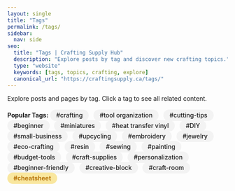 ```yaml
---
layout: single
title: "Tags"
permalink: /tags/
sidebar:
  nav: side
seo:
  title: "Tags | Crafting Supply Hub"
  description: "Explore posts by tag and discover new crafting topics."
  type: "website"
  keywords: [tags, topics, crafting, explore]
  canonical_url: "https://craftingsupply.ca/tags/"
---
```

<p>Explore posts and pages by tag. Click a tag to see all related content.</p>

<!-- Popular Tags Section -->
<div class="popular-tags" style="margin-bottom:2em; padding:0.5em 0;">
  <strong>Popular Tags:</strong>
  <span style="display:inline-block; margin:0 0.5em 0.5em 0;">
    <a href="/tags/crafting/" class="tag-link" style="background:#f3f3f3; border-radius:16px; padding:0.3em 1em; text-decoration:none; colour:#0074d9; font-weight:500;">#crafting</a>
  </span>
  <span style="display:inline-block; margin:0 0.5em 0.5em 0;">
    <a href="/tags/tool-organization/" class="tag-link" style="background:#f3f3f3; border-radius:16px; padding:0.3em 1em; text-decoration:none; colour:#0074d9; font-weight:500;">#tool organization</a>
  </span>
  <span style="display:inline-block; margin:0 0.5em 0.5em 0;">
    <a href="/tags/cutting-tips/" class="tag-link" style="background:#f3f3f3; border-radius:16px; padding:0.3em 1em; text-decoration:none; colour:#0074d9; font-weight:500;">#cutting-tips</a>
  </span>
  <span style="display:inline-block; margin:0 0.5em 0.5em 0;">
    <a href="/tags/beginner/" class="tag-link" style="background:#f3f3f3; border-radius:16px; padding:0.3em 1em; text-decoration:none; colour:#0074d9; font-weight:500;">#beginner</a>
  </span>
  <span style="display:inline-block; margin:0 0.5em 0.5em 0;">
    <a href="/tags/miniatures/" class="tag-link" style="background:#f3f3f3; border-radius:16px; padding:0.3em 1em; text-decoration:none; colour:#0074d9; font-weight:500;">#miniatures</a>
  </span>
  <span style="display:inline-block; margin:0 0.5em 0.5em 0;">
    <a href="/tags/heat-transfer-vinyl/" class="tag-link" style="background:#f3f3f3; border-radius:16px; padding:0.3em 1em; text-decoration:none; colour:#0074d9; font-weight:500;">#heat transfer vinyl</a>
  </span>
  <span style="display:inline-block; margin:0 0.5em 0.5em 0;">
    <a href="/tags/DIY/" class="tag-link" style="background:#f3f3f3; border-radius:16px; padding:0.3em 1em; text-decoration:none; colour:#0074d9; font-weight:500;">#DIY</a>
  </span>
  <span style="display:inline-block; margin:0 0.5em 0.5em 0;">
    <a href="/tags/small-business/" class="tag-link" style="background:#f3f3f3; border-radius:16px; padding:0.3em 1em; text-decoration:none; colour:#0074d9; font-weight:500;">#small-business</a>
  </span>
  <span style="display:inline-block; margin:0 0.5em 0.5em 0;">
    <a href="/tags/upcycling/" class="tag-link" style="background:#f3f3f3; border-radius:16px; padding:0.3em 1em; text-decoration:none; colour:#0074d9; font-weight:500;">#upcycling</a>
  </span>
  <span style="display:inline-block; margin:0 0.5em 0.5em 0;">
    <a href="/tags/embroidery/" class="tag-link" style="background:#f3f3f3; border-radius:16px; padding:0.3em 1em; text-decoration:none; colour:#0074d9; font-weight:500;">#embroidery</a>
  </span>
  <span style="display:inline-block; margin:0 0.5em 0.5em 0;">
    <a href="/tags/jewelry/" class="tag-link" style="background:#f3f3f3; border-radius:16px; padding:0.3em 1em; text-decoration:none; colour:#0074d9; font-weight:500;">#jewelry</a>
  </span>
  <span style="display:inline-block; margin:0 0.5em 0.5em 0;">
    <a href="/tags/eco-crafting/" class="tag-link" style="background:#f3f3f3; border-radius:16px; padding:0.3em 1em; text-decoration:none; colour:#0074d9; font-weight:500;">#eco-crafting</a>
  </span>
  <span style="display:inline-block; margin:0 0.5em 0.5em 0;">
    <a href="/tags/resin/" class="tag-link" style="background:#f3f3f3; border-radius:16px; padding:0.3em 1em; text-decoration:none; colour:#0074d9; font-weight:500;">#resin</a>
  </span>
  <span style="display:inline-block; margin:0 0.5em 0.5em 0;">
    <a href="/tags/sewing/" class="tag-link" style="background:#f3f3f3; border-radius:16px; padding:0.3em 1em; text-decoration:none; colour:#0074d9; font-weight:500;">#sewing</a>
  </span>
  <span style="display:inline-block; margin:0 0.5em 0.5em 0;">
    <a href="/tags/painting/" class="tag-link" style="background:#f3f3f3; border-radius:16px; padding:0.3em 1em; text-decoration:none; colour:#0074d9; font-weight:500;">#painting</a>
  </span>
  <span style="display:inline-block; margin:0 0.5em 0.5em 0;">
    <a href="/tags/budget-tools/" class="tag-link" style="background:#f3f3f3; border-radius:16px; padding:0.3em 1em; text-decoration:none; colour:#0074d9; font-weight:500;">#budget-tools</a>
  </span>
  <span style="display:inline-block; margin:0 0.5em 0.5em 0;">
    <a href="/tags/craft-supplies/" class="tag-link" style="background:#f3f3f3; border-radius:16px; padding:0.3em 1em; text-decoration:none; colour:#0074d9; font-weight:500;">#craft-supplies</a>
  </span>
  <span style="display:inline-block; margin:0 0.5em 0.5em 0;">
    <a href="/tags/personalization/" class="tag-link" style="background:#f3f3f3; border-radius:16px; padding:0.3em 1em; text-decoration:none; colour:#0074d9; font-weight:500;">#personalization</a>
  </span>
  <span style="display:inline-block; margin:0 0.5em 0.5em 0;">
    <a href="/tags/beginner-friendly/" class="tag-link" style="background:#f3f3f3; border-radius:16px; padding:0.3em 1em; text-decoration:none; colour:#0074d9; font-weight:500;">#beginner-friendly</a>
  </span>
  <span style="display:inline-block; margin:0 0.5em 0.5em 0;">
    <a href="/tags/creative-block/" class="tag-link" style="background:#f3f3f3; border-radius:16px; padding:0.3em 1em; text-decoration:none; colour:#0074d9; font-weight:500;">#creative-block</a>
  </span>
  <span style="display:inline-block; margin:0 0.5em 0.5em 0;">
    <a href="/tags/craft-room/" class="tag-link" style="background:#f3f3f3; border-radius:16px; padding:0.3em 1em; text-decoration:none; colour:#0074d9; font-weight:500;">#craft-room</a>
  </span>
  <span style="display:inline-block; margin:0 0.5em 0.5em 0;">
    <a href="/tags/cheatsheet/" class="tag-link" style="background:#f9e79f; border-radius:16px; padding:0.3em 1em; text-decoration:none; color:#b9770e; font-weight:700;">#cheatsheet</a>
  </span>
</div>
